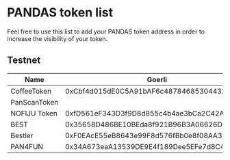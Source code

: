 # PANDAS token list

Feel free to use this list to add your PANDAS token address in order to increase
the visibility of your token.

## Testnet

| Name         | Goerli | BNB                                         | Avalanche                                  | Polygon | Cronos | Fantom                                      | Celo |
|--------------|--------|---------------------------------------------|--------------------------------------------|---------|--------|---------------------------------------------|------|
| CoffeeToken  | 0xCbf4d015dE0C5A91bAF6c487846853044325002A |                                             |                                            |         |        | 0x9601ca2c9132A706A3d017dbF464d51E310bE7D6  |      |
| PanScanToken |        | 0xaE69ED5C541F569360C3E83a8DeE0855E990045E  | 0x98E3eC6B0f00b81d6ee08ff1Bedb450969B79F31 |         |        | 0xaE69ED5C541F569360C3E83a8DeE0855E990045E  |      |
| NOFIJU Token | 0xfD561eF343D3f9D8d855c4b4ae3bCa2C42Ae0f8f       | 0x01F94A5ba5C972Fb01F41B6EDDc786e417099ED4    | 0x5fb444a9956e1834aBB5bA4dEBc61D90df863F85 |         |        |        | 0x9b8Ec37Bbf638Ce346e1beb5b4E33B640aA26D31 |
| BEST | 0x35658D486BE10BEda8f921B96B3A06626D130166 | 0xA52D00fAad14B4643aE7011a7DDd02bDD9C6C99e | 0x5B1059888f0D2693459de34b4B2061A0DEff9d2F | 0xa94AC3924422226c3fC85Aa518E65c836ADFeDF1 | 0x5e447968d4a177fE7bFB8877cA12aE20Bd60dD85 | 0x5e447968d4a177fE7bFB8877cA12aE20Bd60dD85 | 0x5e447968d4a177fE7bFB8877cA12aE20Bd60dD85 |
| Bestler | 0xF0EAcE55eB8643e99F8d576fBb0e8f08AA336d65 ||||| 0xb4B01CD3841d7351e489471aF5185576B6510889 | 0x5a28a6C94d354Bef7ac6d561aeC5f888160D3659 |
| PAN4FUN | 0x34A673eaA13539DE9E4f189Dee5EFe7d8C46add4 |0xb2b58feF1E8D3422BFdF3E1C8EcE2a89B464D2FD|0x7f81Aa31f084cD78f41c9d0798e42DFA5eED292A| 0x7f81Aa31f084cD78f41c9d0798e42DFA5eED292A| 0x742725F4c561967d3110cC3CC1DA86b4E5688f98 | 0xb2b58feF1E8D3422BFdF3E1C8EcE2a89B464D2FD | 0x742725F4c561967d3110cC3CC1DA86b4E5688f98 |
